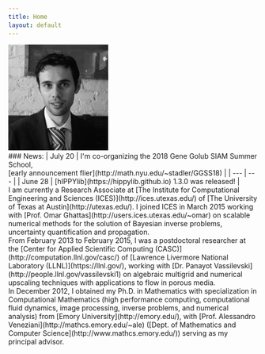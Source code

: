 ```yaml
---
title: Home
layout: default
---
```

<div id="twosided">
  <div id="left" style="float: left; max-width: 40%; border: 10px"> 
    <img src="images/profile.jpg" />
  </div>
  <div id="right" style="float: right; min-width: 55%">
      ### News:
      | July 20 | I'm co-organizing the 2018 Gene Golub SIAM Summer School, <br> [early announcement flier](http://math.nyu.edu/~stadler/GGSS18) |
      | --- | --- |
      | June 28 | [hIPPYlib](https://hippylib.github.io) 1.3.0 was released! |
  </div>
</div>
<div id="clearer" style="clear: both"> </div>
<div id="usual">
I am currently a Research Associate at [The Institute for Computational Engineering and Sciences (ICES)](http://ices.utexas.edu/) of [The University of Texas at Austin](http://utexas.edu/).
I joined ICES in March 2015 working with [Prof. Omar Ghattas](http://users.ices.utexas.edu/~omar) on scalable numerical methods for the solution of Bayesian inverse problems, uncertainty quantification and propagation.<br>
From February 2013 to February 2015, I was a postdoctoral researcher at the [Center for Applied Scientific Computing (CASC)](http://computation.llnl.gov/casc/) of
[Lawrence Livermore National Laboratory (LLNL)](https://llnl.gov/), working with [Dr. Panayot Vassilevski](http://people.llnl.gov/vassilevski1) on algebraic multigrid and numerical upscaling techniques with applications to flow in porous media.<br>
In December 2012, I obtained my Ph.D. in Mathematics with specialization in Computational Mathematics (high performance computing, computational fluid dynamics, image processing,
inverse problems, and numerical analysis) from [Emory University](http://emory.edu/), with [Prof. Alessandro Veneziani](http://mathcs.emory.edu/~ale)
([Dept. of Mathematics and Computer Science](http://www.mathcs.emory.edu/)) serving as my principal advisor.
</div>
